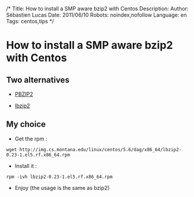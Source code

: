 /*
Title: How to install a SMP aware bzip2 with Centos
Description: 
Author: Sébastien Lucas
Date: 2011/06/10
Robots: noindex,nofollow
Language: en
Tags: centos,tips
*/
# How to install a SMP aware bzip2 with Centos

## Two alternatives

*	[PBZIP2](http://www.compression.ca/pbzip2/)

*	[lbzip2](http://www.linuxinsight.com/lbzip2-parallel-bzip2-utility.html)
## My choice

*	Get the rpm :
```
wget http://img.cs.montana.edu/linux/centos/5.6/dag/x86_64/lbzip2-0.23-1.el5.rf.x86_64.rpm
```

*	Install it :
```
rpm -ivh lbzip2-0.23-1.el5.rf.x86_64.rpm
```

*	Enjoy (the usage is the same as bzip2)






